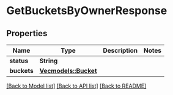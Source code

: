# GetBucketsByOwnerResponse

## Properties

Name | Type | Description | Notes
------------ | ------------- | ------------- | -------------
**status** | **String** |  | 
**buckets** | [**Vec<models::Bucket>**](Bucket.md) |  | 

[[Back to Model list]](../README.md#documentation-for-models) [[Back to API list]](../README.md#documentation-for-api-endpoints) [[Back to README]](../README.md)


